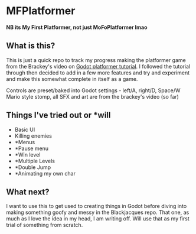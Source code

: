 # MFPlatformer

**NB its My First Platformer, not just MoFoPlatformer lmao**

## What is this?
This is just a quick repo to track my progress making the platformer game from the Brackey's video on [Godot platformer tutorial](https://www.youtube.com/watch?v=LOhfqjmasi0). I followed the tutorial through then decided to add in a few more features and try and experiment and make this somewhat complete in itself as a game. 

Controls are preset/baked into Godot settings - left/A, right/D, Space/W
Mario style stomp, all SFX and art are from the brackey's video (so far)

## Things I've tried out or *will
- Basic UI
- Killing enemies
- *Menus
- *Pause menu
- *Win level
- *Multiple Levels
- *Double Jump
- *Animating my own char

## What next?
I want to use this to get used to creating things in Godot before diving into making something goofy and messy in the Blackjacques repo. That one, as much as I love the idea in my head, I am writing off. Will use that as my first trial of something from scratch.
